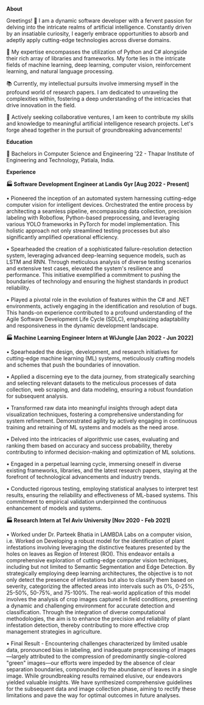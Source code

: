 **About**


Greetings! 👋 I am a dynamic software developer with a fervent passion for delving into the intricate realms of artificial intelligence. Constantly driven by an insatiable curiosity, I eagerly embrace opportunities to absorb and adeptly apply cutting-edge technologies across diverse domains.

🚀 My expertise encompasses the utilization of Python and C# alongside their rich array of libraries and frameworks. My forte lies in the intricate fields of machine learning, deep learning, computer vision, reinforcement learning, and natural language processing.

📚 Currently, my intellectual pursuits involve immersing myself in the profound world of research papers. I am dedicated to unraveling the complexities within, fostering a deep understanding of the intricacies that drive innovation in the field.

🤝 Actively seeking collaborative ventures, I am keen to contribute my skills and knowledge to meaningful artificial intelligence research projects. Let's forge ahead together in the pursuit of groundbreaking advancements!


**Education**

🏫 Bachelors in Computer Science and Engineering '22 - Thapar Institute of Engineering and Technology, Patiala, India.


**Experience**


**🏭 Software Development Engineer at Landis Gyr [Aug 2022 - Present]**


• Pioneered the inception of an automated system harnessing cutting-edge computer vision for intelligent devices. Orchestrated the entire process by architecting a seamless pipeline, encompassing data collection, precision labeling with Roboflow, Python-based preprocessing, and leveraging various YOLO frameworks in PyTorch for model implementation. This holistic approach not only streamlined testing processes but also significantly amplified operational efficiency.

• Spearheaded the creation of a sophisticated failure-resolution detection system, leveraging advanced deep-learning sequence models, such as LSTM and RNN. Through meticulous analysis of diverse testing scenarios and extensive test cases, elevated the system's resilience and performance. This initiative exemplified a commitment to pushing the boundaries of technology and ensuring the highest standards in product reliability.

• Played a pivotal role in the evolution of features within the C# and .NET environments, actively engaging in the identification and resolution of bugs. This hands-on experience contributed to a profound understanding of the Agile Software Development Life Cycle (SDLC), emphasizing adaptability and responsiveness in the dynamic development landscape.


**🏭 Machine Learning Engineer Intern at WiJungle [Jan 2022 - Jun 2022]**
  

• Spearheaded the design, development, and research initiatives for cutting-edge machine learning (ML) systems, meticulously crafting models and schemes that push the boundaries of innovation.

• Applied a discerning eye to the data journey, from strategically searching and selecting relevant datasets to the meticulous processes of data collection, web scraping, and data modeling, ensuring a robust foundation for subsequent analysis.

• Transformed raw data into meaningful insights through adept data visualization techniques, fostering a comprehensive understanding for system refinement. Demonstrated agility by actively engaging in continuous training and retraining of ML systems and models as the need arose.

• Delved into the intricacies of algorithmic use cases, evaluating and ranking them based on accuracy and success probability, thereby contributing to informed decision-making and optimization of ML solutions.

• Engaged in a perpetual learning cycle, immersing oneself in diverse existing frameworks, libraries, and the latest research papers, staying at the forefront of technological advancements and industry trends.

• Conducted rigorous testing, employing statistical analyses to interpret test results, ensuring the reliability and effectiveness of ML-based systems. This commitment to empirical validation underpinned the continuous enhancement of models and systems.

**🏭 Research Intern at Tel Aviv University [Nov 2020 - Feb 2021]**
  
• Worked under Dr. Parteek Bhatia in LAMBDA Labs on a computer vision, i.e. Worked on Developing a robust model for the identification of plant infestations involving leveraging the distinctive features presented by the holes on leaves as Region of Interest (ROI). This endeavor entails a comprehensive exploration of cutting-edge computer vision techniques, including but not limited to Semantic Segmentation and Edge Detection. By strategically employing deep learning architectures, the objective is to not only detect the presence of infestations but also to classify them based on severity, categorizing the affected areas into intervals such as 0%, 0-25%, 25-50%, 50-75%, and 75-100%. The real-world application of this model involves the analysis of crop images captured in field conditions, presenting a dynamic and challenging environment for accurate detection and classification. Through the integration of diverse computational methodologies, the aim is to enhance the precision and reliability of plant infestation detection, thereby contributing to more effective crop management strategies in agriculture.

• Final Result - Encountering challenges characterized by limited usable data, pronounced bias in labeling, and inadequate preprocessing of images—largely attributed to the compression of predominantly single-colored "green" images—our efforts were impeded by the absence of clear separation boundaries, compounded by the abundance of leaves in a single image. While groundbreaking results remained elusive, our endeavors yielded valuable insights. We have synthesized comprehensive guidelines for the subsequent data and image collection phase, aiming to rectify these limitations and pave the way for optimal outcomes in future analyses.




